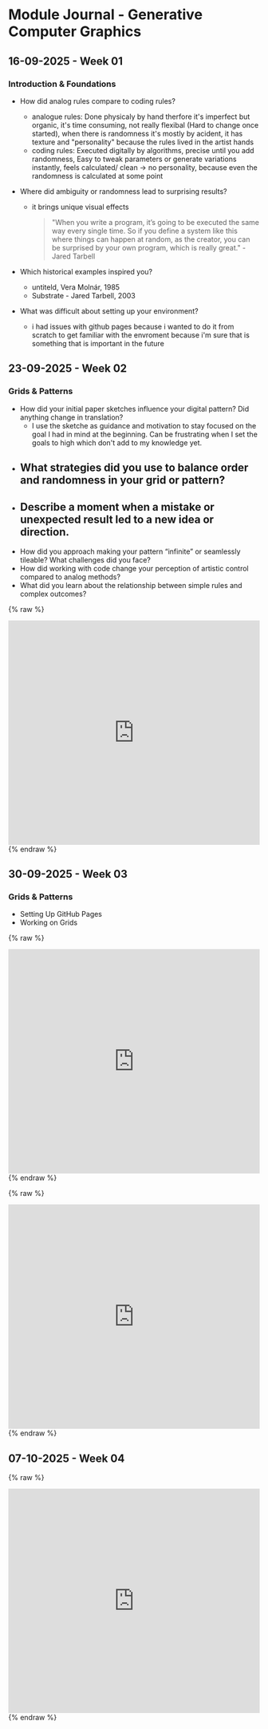 # Module Journal - Generative Computer Graphics

## 16-09-2025 - Week 01

### Introduction & Foundations

- How did analog rules compare to coding rules?
  - analogue rules: Done physicaly by hand therfore it's imperfect but organic, it's time consuming, not really flexibal (Hard to change once started), when there is randomness it's mostly by acident, it has texture and "personality" because the rules lived in the artist hands
  - coding rules: Executed digitally by algorithms, precise until you add randomness, Easy to tweak parameters or generate variations instantly, feels calculated/ clean -> no personality, because even the randomness is calculated at some point

- Where did ambiguity or randomness lead to surprising results?
  - it brings unique visual effects
    > "When you write a program, it’s going to be executed the same way every single time. So if you define a system like this where things can happen at random, as the creator, you can be surprised by your own program, which is really great." - Jared Tarbell
    
- Which historical examples inspired you?
  - untiteld, Vera Molnár, 1985
  - Substrate - Jared Tarbell, 2003
    
- What was difficult about setting up your environment?
  - i had issues with github pages because i wanted to do it from scratch to get familiar with the envroment because i'm sure that is something that is important in the future
  
## 23-09-2025 - Week 02

### Grids & Patterns

- How did your initial paper sketches influence your digital pattern? Did anything change in translation?
  - I use the sketche as guidance and motivation to stay focused on the goal I had in mind at the beginning. Can be frustrating when I set the goals to high which don't add to my knowledge yet.
- What strategies did you use to balance order and randomness in your grid or pattern?
  - 
- Describe a moment when a mistake or unexpected result led to a new idea or direction.
  - 
- How did you approach making your pattern “infinite” or seamlessly tileable? What challenges did you face?
- How did working with code change your perception of artistic control compared to analog methods?
- What did you learn about the relationship between simple rules and complex outcomes?

{% raw %}
<iframe src="https://editor.p5js.org/saraimmtech/full/4rfxuTqXl" width="100%" height="450" frameborder="no"></iframe>
{% endraw %}
  
## 30-09-2025 - Week 03

### Grids & Patterns

- Setting Up GitHub Pages
- Working on Grids

{% raw %}
<iframe src="https://editor.p5js.org/saraimmtech/full/yL7A0Io8S" width="100%" height="450" frameborder="no"></iframe> {% endraw %}

{% raw %}
<iframe src="https://editor.p5js.org/saraimmtech/full/gHh0xZ56N" width="100%" height="450" frameborder="no"></iframe> {% endraw %}

## 07-10-2025 - Week 04

{% raw %}
<iframe src="https://editor.p5js.org/saraimmtech/full/Acucskcub" width="100%" height="450" frameborder="no"></iframe>
{% endraw %}
